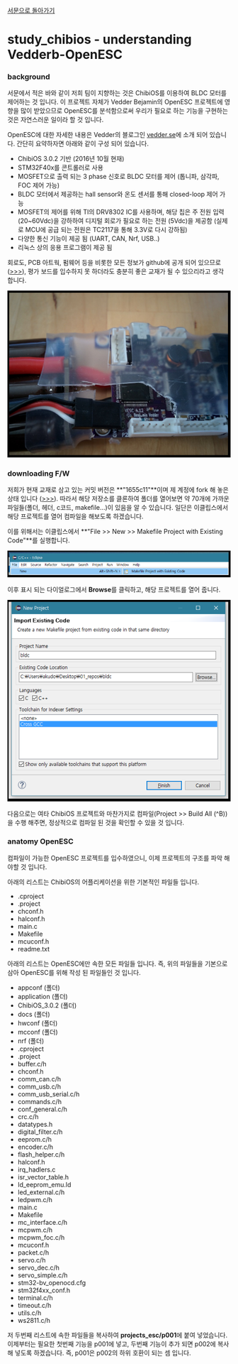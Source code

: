 [서문으로 돌아가기](README.md#howwhat---어떻게-무엇을-개발하고-공유할까)

# study_chibios - understanding Vedderb-OpenESC  
   
### background
  
서문에서 적은 바와 같이 저희 팀이 지향하는 것은 ChibiOS를 이용하여 BLDC 모터를 제어하는 것 입니다. 이 프로젝트 자체가 Vedder Bejamin의 OpenESC 프로젝트에 영향을 많이 받았으므로 OpenESC를 분석함으로써 우리가 필요로 하는 기능을 구현하는 것은 자연스러운 일이라 할 것 입니다.   

OpenESC에 대한 자세한 내용은 Vedder의 블로그인 [vedder.se](http://vedder.se/2015/01/vesc-open-source-esc/)에 소개 되어 있습니다. 간단히 요약하자면 아래와 같이 구성 되어 있습니다.
  
- ChibiOS 3.0.2 기반 (2016년 10월 현재)
- STM32F40x를 콘트롤러로 사용
- MOSFET으로 출력 되는 3 phase 신호로 BLDC 모터를 제어 (톱니파, 삼각파, FOC 제어 가능)
- BLDC 모터에서 제공하는 hall sensor와 온도 센서를 통해 closed-loop 제어 가능
- MOSFET의 제어를 위해 TI의 DRV8302 IC를 사용하며, 해당 칩은 주 전원 입력 (20~60Vdc)을 강하하여 디지털 회로가 필요로 하는 전원 (5Vdc)을 제공함 (실제로 MCU에 공급 되는 전원은 TC2117을 통해 3.3V로 다시 강하됨)
- 다양한 통신 기능이 제공 됨 (UART, CAN, Nrf, USB..)
- 리눅스 상의 응용 프로그램이 제공 됨
  
회로도, PCB 아트웍, 펌웨어 등을 비롯한 모든 정보가 github에 공개 되어 있으므로([>>>](https://github.com/vedderb)), 평가 보드를 입수하지 못 하더라도 충분히 좋은 교재가 될 수 있으리라고 생각 합니다.  
  
![images/200.png](images/200.png)  
  
### downloading F/W
  
저희가 현재 교재로 삼고 있는 커밋 버전은 **"1655c11"**이며 제 계정에 fork 해 놓은 상태 입니다 ([>>>](https://github.com/bus710/bldc)). 따라서 해당 저장소를 클론하여 폴더를 열어보면 약 70개에 가까운 파일들(폴더, 헤더, c코드, makefile...)이 있음을 알 수 있습니다. 일단은 이클립스에서 해당 프로젝트를 열어 컴파일을 해보도록 하겠습니다. 
  
이를 위해서는 이클립스에서 **"File >> New >> Makefile Project with Existing Code"**를 실행합니다. 
  
![images/201.png](images/201.png)  
  
이후 표시 되는 다이얼로그에서 **Browse**를 클릭하고, 해당 프로젝트를 열어 줍니다. 
  
![images/202.png](images/202.png)  

다음으로는 여타 ChibiOS 프로젝트와 마찬가지로 컴파일(Project >> Build All (^B))을 수행 해주면, 정상적으로 컴파일 된 것을 확인할 수 있을 것 입니다.  
  
### anatomy OpenESC  
  
컴파일이 가능한 OpenESC 프로젝트를 입수하였으니, 이제 프로젝트의 구조를 파악 해야할 것 입니다.
  
아래의 리스트는 ChibiOS의 어플리케이션을 위한 기본적인 파일들 입니다. 
  
- .cproject
- .project
- chconf.h
- halconf.h
- main.c
- Makefile
- mcuconf.h
- readme.txt

아래의 리스트는 OpenESC에만 속한 모든 파일들 입니다. 즉, 위의 파일들을 기본으로 삼아 OpenESC를 위해 작성 된 파일들인 것 입니다.  

- appconf (폴더)
- application (폴더)
- ChibiOS_3.0.2 (폴더) 
- docs (폴더)
- hwconf (폴더)
- mcconf (폴더)
- nrf (폴더)
- .cproject
- .project
- buffer.c/h
- chconf.h
- comm_can.c/h
- comm_usb.c/h
- comm_usb_serial.c/h
- commands.c/h
- conf_general.c/h
- crc.c/h
- datatypes.h
- digital_filter.c/h
- eeprom.c/h
- encoder.c/h
- flash_helper.c/h
- halconf.h
- irq_hadlers.c
- isr_vector_table.h
- ld_eeprom_emu.ld
- led_external.c/h
- ledpwm.c/h
- main.c
- Makefile
- mc_interface.c/h
- mcpwm.c/h
- mcpwm_foc.c/h
- mcuconf.h
- packet.c/h
- servo.c/h
- servo_dec.c/h
- servo_simple.c/h
- stm32-bv_openocd.cfg
- stm32f4xx_conf.h
- terminal.c/h
- timeout.c/h
- utils.c/h
- ws2811.c/h

저 두번째 리스트에 속한 파일들을 복사하여 **projects_esc/p001**에 붙여 넣었습니다. 이제부터는 필요한 첫번째 기능을 p001에 넣고, 두번째 기능이 추가 되면 p002에 복사해 넣도록 하겠습니다. 즉, p001은 p002의 하위 호환이 되는 셈 입니다.  
